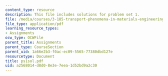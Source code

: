 ```yaml
---
content_type: resource
description: This file includes solutions for problem set 1.
file: /media/courses/3-185-transport-phenomena-in-materials-engineering-fall-2003/a2568014d8d08e3e7eea1d52bd9a2c30_ps1sol.pdf
file_type: application/pdf
learning_resource_types:
- Assignments
ocw_type: OCWFile
parent_title: Assignments
parent_type: CourseSection
parent_uid: 1a66e2b3-f0ac-ec09-5565-77380dbd127e
resourcetype: Document
title: ps1sol.pdf
uid: a2568014-d8d0-8e3e-7eea-1d52bd9a2c30
---
```

